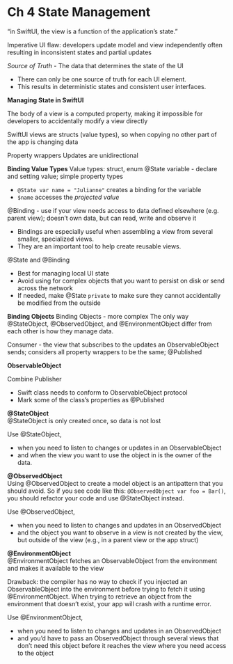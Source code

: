 <!--
http://github.com/iosjulianne
Asynchronous Programming with SwiftUI and Combine
by Peter Friese
Chapter 4 Notes 
-->

# Ch 4 State Management

“in SwiftUI, the view is a function of the application’s state.”

Imperative UI flaw: developers update model and view independently often resulting in inconsistent states and partial updates

*Source of Truth* - The data that determines the state of the UI

* There can only be one source of truth for each UI element.
* This results in deterministic states and consistent user interfaces.

**Managing State in SwiftUI**

The body of a view is a computed property, making it impossible for developers to accidentally modify a view directly 

SwiftUI views are structs (value types), so when copying no other part of the app is changing data

Property wrappers Updates are unidirectional

**Binding Value Types**
Value types: struct, enum
@State variable - declare and setting value; simple property types

* `@State var name = "Julianne"` creates a binding for the variable
* `$name` accesses the *projected value*
	
@Binding - use if your view needs access to data defined elsewhere (e.g. parent view); doesn’t own data, but can read, write and observe it

* Bindings are especially useful when assembling a view from several smaller, specialized views. 
* They are an important tool to help create reusable views.

@State and @Binding

- Best for managing local UI state
- Avoid using for complex objects that you want to persist on disk or send across the network
- If needed, make @State `private` to make sure they cannot accidentally be modified from the outside


**Binding Objects**
Binding Objects - more complex 
The only way @StateObject, @ObservedObject, and @EnvironmentObject differ from each other is how they manage data. 

Consumer - the view that subscribes to the updates an ObservableObject sends; considers all property wrappers to be the same; @Published


**ObservableObject**

Combine Publisher
- Swift class needs to conform to ObservableObject protocol 
- Mark some of the class’s properties as @Published


**@StateObject**<br>
@StateObject is only created once, so data is not lost

Use @StateObject,
	
* when you need to listen to changes or updates in an ObservableObject 
* and when the view you want to use the object in is the owner of the data. 


**@ObservedObject**<br>
Using @ObservedObject to create a model object
is an antipattern that you should avoid. So if you see code like this: `@ObservedObject var foo = Bar()`, you should refactor your code and use @StateObject instead.

Use @ObservedObject,

* when you need to listen to changes and updates in an ObservedObject 
* and the object you want to observe in a view is not created by the view, but outside of the view (e.g., in a parent view or the app struct) 


**@EnvironmentObject**<br>
@EnvironmentObject fetches an ObservableObject from the environment and makes it available to the view<br>

Drawback: the compiler has no way to check if you injected an ObservableObject into the environment
before trying to fetch it using @EnvironmentObject. When trying to retrieve an object from the environment that doesn’t exist, your app will crash with a runtime error.


Use @EnvironmentObject, 

* when you need to listen to changes and updates in an ObservedObject
* and you’d have to pass an ObservedObject through several views that don’t 
need this object before it reaches the view where you need access to the object 
